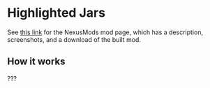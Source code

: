 # Highlighted Jars

See [this link](http://www.nexusmods.com/stardewvalley/mods/0000) for the NexusMods mod page, which has a description, screenshots, and a download of the built mod.

## How it works

???